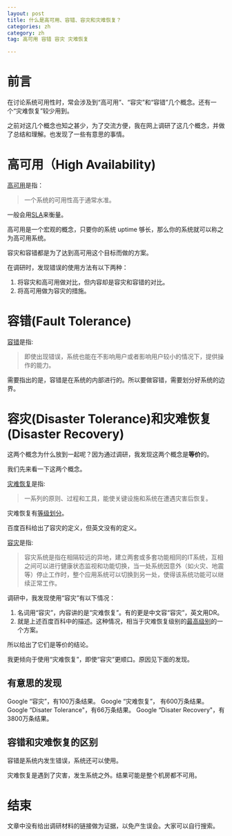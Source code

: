 ```yaml
---
layout: post
title: 什么是高可用、容错、容灾和灾难恢复？
categories: zh
category: zh
tag: 高可用 容错 容灾 灾难恢复

---
```


# 前言	
在讨论系统可用性时，常会涉及到“高可用”、“容灾”和“容错”几个概念。还有一个“灾难恢复”较少用到。

之前对这几个概念也知之甚少，为了交流方便，我在网上调研了这几个概念，并做了总结和理解。也发现了一些有意思的事情。


# 高可用（High Availability)
[高可用](https://en.wikipedia.org/wiki/High_availability)是指：
>一个系统的可用性高于通常水准。

一般会用[SLA](https://en.wikipedia.org/wiki/Service-level_agreement)来衡量。

高可用是一个宏观的概念，只要你的系统 uptime 够长，那么你的系统就可以称之为高可用系统。

容灾和容错都是为了达到高可用这个目标而做的方案。

在调研时，发现错误的使用方法有以下两种：
1. 将容灾和高可用做对比，但内容却是容灾和容错的对比。
2. 将高可用做为容灾的措施。
# 容错(Fault Tolerance)
[容错](https://en.wikipedia.org/wiki/Fault_tolerance)是指:
>即使出现错误，系统也能在不影响用户或者影响用户较小的情况下，提供操作的能力。

需要指出的是，容错是在系统的内部进行的。所以要做容错，需要划分好系统的边界。

# 容灾(Disaster Tolerance)和灾难恢复(Disaster Recovery)
这两个概念为什么放到一起呢？因为通过调研，我发现这两个概念是**等价**的。

我们先来看一下这两个概念。

[灾难恢复](https://en.wikipedia.org/wiki/Disaster_recovery)是指:
>一系列的原则、过程和工具，能使关键设施和系统在遭遇灾害后恢复。

灾难恢复有[等级划分](https://en.wikipedia.org/wiki/Seven_tiers_of_disaster_recovery)。

百度百科给出了容灾的定义，但英文没有的定义。

[容灾](https://baike.baidu.com/item/%E5%AE%B9%E7%81%BE)是指:
> 容灾系统是指在相隔较远的异地，建立两套或多套功能相同的IT系统，互相之间可以进行健康状态监视和功能切换，当一处系统因意外（如火灾、地震等）停止工作时，整个应用系统可以切换到另一处，使得该系统功能可以继续正常工作。

调研中，我发现使用“容灾”有以下情况：
1. 名词用“容灾”，内容讲的是“灾难恢复”。有的更是中文容“容灾”，英文用DR。
2. 就是上述百度百科中的描述。这种情况，相当于灾难恢复级别的[最高级别](https://en.wikipedia.org/wiki/Seven_tiers_of_disaster_recovery#Tier_7:_Highly_automated.2C_business_integrated_solution)的一个方案。

所以给出了它们是等价的结论。

我更倾向于使用“灾难恢复”，即使“容灾”更顺口。原因见下面的发现。
## 有意思的发现
Google “容灾”，有100万条结果。
Google “灾难恢复”， 有600万条结果。
Google “Disater Tolerance"，有66万条结果。
Google “Disater Recovery"，有3800万条结果。

## 容错和灾难恢复的区别
容错是系统内发生错误，系统还可以使用。

灾难恢复是遇到了灾害，发生系统之外。结果可能是整个机房都不可用。

# 结束
文章中没有给出调研材料的链接做为证据，以免产生误会。大家可以自行搜索。

